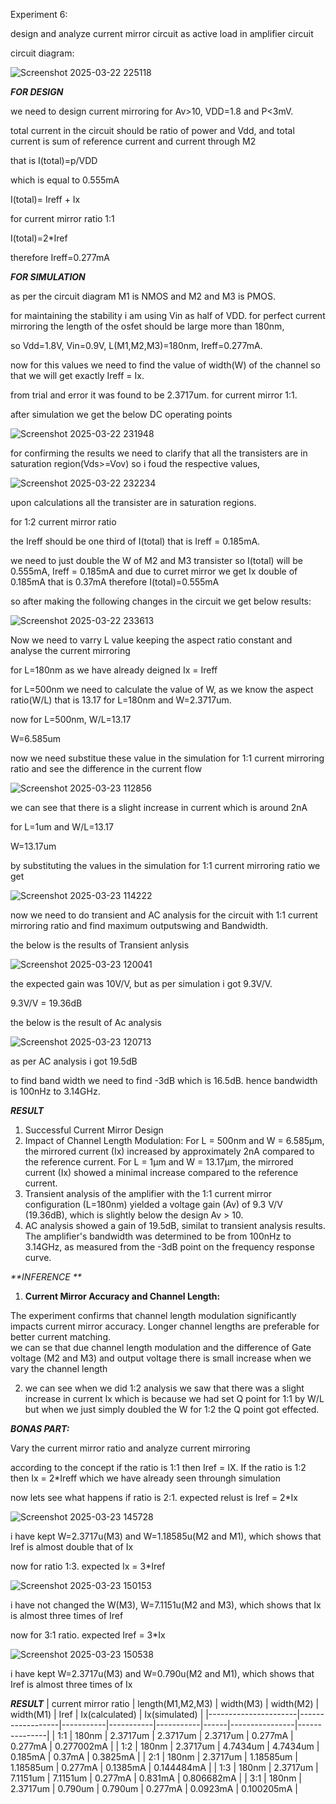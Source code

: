 Experiment 6:

design and analyze current mirror circuit as active load in amplifier circuit 

circuit diagram:

![Screenshot 2025-03-22 225118](https://github.com/user-attachments/assets/912cd5a5-e79a-44b0-8d74-bd22a79c1511)

_**FOR DESIGN**_

we need to design current mirroring for Av>10, VDD=1.8 and P<3mV.

total current in the circuit should be ratio of power and Vdd, and total current is sum of reference current and current through M2

that is I(total)=p/VDD

which is equal to 0.555mA

I(total)= Ireff + Ix

for current mirror ratio 1:1

I(total)=2*Iref

therefore Ireff=0.277mA



_**FOR SIMULATION**_

as per the circuit diagram M1 is NMOS and M2 and M3 is PMOS.

for maintaining the stability i am using Vin as half of VDD. for perfect current mirroring the length of the osfet should be large more than 180nm,

so Vdd=1.8V, Vin=0.9V, L(M1,M2,M3)=180nm, Ireff=0.277mA.

now for this values we need to find the value of width(W) of the channel so that we will get exactly Ireff = Ix.

from trial and error it was found to be 2.3717um. for current mirror 1:1.

after simulation we get the below DC operating points 

![Screenshot 2025-03-22 231948](https://github.com/user-attachments/assets/8768a756-53d3-4879-9cd2-fd81a95025ca)

for confirming the results we need to clarify that all the transisters are in saturation region(Vds>=Vov) so i foud the respective values,

![Screenshot 2025-03-22 232234](https://github.com/user-attachments/assets/e3303b1a-4881-4d0a-bf47-5808421894d5)

upon calculations all the transister are in saturation regions. 



for 1:2 current mirror ratio 

the Ireff should be one third of I(total) that is Ireff = 0.185mA.

we need to just double the W of M2 and M3 transister so I(total) will be 0.555mA, Ireff = 0.185mA and due to curret mirror we get Ix double of 0.185mA that is 0.37mA therefore I(total)=0.555mA

so after making the following changes in the circuit we get below results:

![Screenshot 2025-03-22 233613](https://github.com/user-attachments/assets/db38932f-889e-4413-abb7-ac6551cdfd0f)


Now we need to varry L value keeping the aspect ratio constant and analyse the current mirroring 

for L=180nm as we have already deigned Ix = Ireff

for L=500nm we need to calculate the value of W, as we know the aspect ratio(W/L)  that is 13.17 for L=180nm and W=2.3717um.

now for L=500nm, W/L=13.17 

W=6.585um

now we need substitue these value in the simulation for 1:1 current mirroring ratio and see the difference in the current flow 

![Screenshot 2025-03-23 112856](https://github.com/user-attachments/assets/55065a96-4934-4db3-83e6-0825be5305b2)

we can see that there is a slight increase in current which is around 2nA


for L=1um and W/L=13.17 

W=13.17um 

by substituting the values in the simulation for 1:1 current mirroring ratio we get 

![Screenshot 2025-03-23 114222](https://github.com/user-attachments/assets/53a92167-6103-40f9-8ce5-10472853aad1)


now we need to do transient and AC analysis for the circuit with 1:1 current mirroring ratio and find maximum outputswing and Bandwidth.

the below is the results of Transient anlysis

![Screenshot 2025-03-23 120041](https://github.com/user-attachments/assets/f5197d91-08de-42fc-b16b-3a15a693fd6c)

the expected gain was 10V/V, but as per simulation i got 9.3V/V.

9.3V/V = 19.36dB

the below is the result of Ac analysis 

![Screenshot 2025-03-23 120713](https://github.com/user-attachments/assets/05830702-c33b-4d7f-a761-100df7a76661)

as per AC analysis i got 19.5dB 

to find band width we need to find -3dB which is 16.5dB. hence bandwidth is 100nHz to 3.14GHz.

_**RESULT**_

1) Successful Current Mirror Design
2) Impact of Channel Length Modulation:
     For L = 500nm and W = 6.585µm, the mirrored current (Ix) increased by approximately 2nA compared to the reference current.
     For L = 1µm and W = 13.17µm, the mirrored current (Ix) showed a minimal increase compared to the reference current.
3) Transient analysis of the amplifier with the 1:1 current mirror configuration (L=180nm) yielded a voltage gain (Av) of 9.3 V/V (19.36dB), which is slightly below the design Av > 10. 
4) AC analysis showed  a gain of 19.5dB, similat to transient analysis results. The amplifier's bandwidth was determined to be from 100nHz to 3.14GHz, as measured from the -3dB point on the frequency response curve.
   
_**INFERENCE **_

1) **Current Mirror Accuracy and Channel Length:**

The experiment confirms that channel length modulation significantly impacts current mirror accuracy. Longer channel lengths are preferable for better current matching.  
we can se that due channel length modulation and the  difference of Gate voltage (M2 and M3) and output voltage there is small increase when we vary the channel length 

2) we can see when we did 1:2 analysis we saw that there was a slight increase in current Ix which is because we had set Q point for 1:1 by W/L but when we just simply doubled the W for 1:2 the Q point got effected.


_**BONAS PART:**_

Vary the current mirror ratio and analyze current mirroring 

according to the concept if the ratio is 1:1 then Iref = IX. If the ratio is 1:2 then Ix = 2*Ireff which we have already seen throungh simulation 

now lets see what happens if ratio is 2:1. expected relust is Iref = 2*Ix

![Screenshot 2025-03-23 145728](https://github.com/user-attachments/assets/c8a47084-ff9e-451f-80a7-1d1763be5179)

i have kept W=2.3717u(M3) and W=1.18585u(M2 and M1), which shows that Iref is almost double that of Ix

now for ratio 1:3. expected Ix = 3*Iref

![Screenshot 2025-03-23 150153](https://github.com/user-attachments/assets/693aa5ca-2c39-49c5-bcb4-db1c90154830)

i have not changed the W(M3), W=7.1151u(M2 and M3), which shows that Ix is almost three times of Iref

now for 3:1 ratio. expected Iref = 3*Ix

![Screenshot 2025-03-23 150538](https://github.com/user-attachments/assets/5be320d2-551c-48b1-bdc9-fa28d668ee7d)

i have kept W=2.3717u(M3) and W=0.790u(M2 and M1), which shows that Iref is almost three times of Ix

_**RESULT**_
| current mirror ratio | length(M1,M2,M3) | width(M3) | width(M2) | width(M1) | Iref | Ix(calculated) | Ix(simulated) |
|----------------------|------------------|-----------|-----------|-----------|------|----------------|---------------|
| 1:1 | 180nm | 2.3717um | 2.3717um | 2.3717um | 0.277mA | 0.277mA | 0.277002mA |
| 1:2 | 180nm | 2.3717um | 4.7434um | 4.7434um | 0.185mA | 0.37mA | 0.3825mA |
| 2:1 | 180nm | 2.3717um | 1.18585um | 1.18585um | 0.277mA | 0.1385mA | 0.144484mA |
| 1:3 | 180nm | 2.3717um | 7.1151um | 7.1151um | 0.277mA | 0.831mA | 0.806682mA |
| 3:1 | 180nm | 2.3717um | 0.790um | 0.790um | 0.277mA | 0.0923mA | 0.100205mA |
